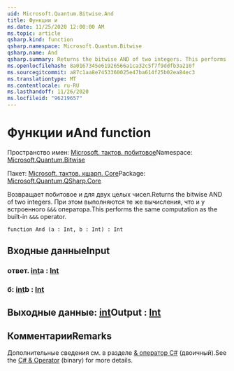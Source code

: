 ```yaml
---
uid: Microsoft.Quantum.Bitwise.And
title: Функции и
ms.date: 11/25/2020 12:00:00 AM
ms.topic: article
qsharp.kind: function
qsharp.namespace: Microsoft.Quantum.Bitwise
qsharp.name: And
qsharp.summary: Returns the bitwise AND of two integers. This performs the same computation as the built-in `&&&` operator.
ms.openlocfilehash: 8a0167345e61926566a1ca32c5f7f9ddfb3a210f
ms.sourcegitcommit: a87c1aa8e7453360025e47ba614f25b02ea84ec3
ms.translationtype: MT
ms.contentlocale: ru-RU
ms.lasthandoff: 11/26/2020
ms.locfileid: "96219657"
---
```

# <a name="and-function"></a><span data-ttu-id="efe6a-102">Функции и</span><span class="sxs-lookup"><span data-stu-id="efe6a-102">And function</span></span>

<span data-ttu-id="efe6a-103">Пространство имен: [Microsoft. тактов. побитовое](xref:Microsoft.Quantum.Bitwise)</span><span class="sxs-lookup"><span data-stu-id="efe6a-103">Namespace: [Microsoft.Quantum.Bitwise](xref:Microsoft.Quantum.Bitwise)</span></span>

<span data-ttu-id="efe6a-104">Пакет: [Microsoft. тактов. кшарп. Core](https://nuget.org/packages/Microsoft.Quantum.QSharp.Core)</span><span class="sxs-lookup"><span data-stu-id="efe6a-104">Package: [Microsoft.Quantum.QSharp.Core](https://nuget.org/packages/Microsoft.Quantum.QSharp.Core)</span></span>


<span data-ttu-id="efe6a-105">Возвращает побитовое и для двух целых чисел.</span><span class="sxs-lookup"><span data-stu-id="efe6a-105">Returns the bitwise AND of two integers.</span></span>
<span data-ttu-id="efe6a-106">При этом выполняются те же вычисления, что и у встроенного `&&&` оператора.</span><span class="sxs-lookup"><span data-stu-id="efe6a-106">This performs the same computation as the built-in `&&&` operator.</span></span>

```qsharp
function And (a : Int, b : Int) : Int
```


## <a name="input"></a><span data-ttu-id="efe6a-107">Входные данные</span><span class="sxs-lookup"><span data-stu-id="efe6a-107">Input</span></span>

### <a name="a--int"></a><span data-ttu-id="efe6a-108">ответ. [int](xref:microsoft.quantum.lang-ref.int)</span><span class="sxs-lookup"><span data-stu-id="efe6a-108">a : [Int](xref:microsoft.quantum.lang-ref.int)</span></span>




### <a name="b--int"></a><span data-ttu-id="efe6a-109">б: [int](xref:microsoft.quantum.lang-ref.int)</span><span class="sxs-lookup"><span data-stu-id="efe6a-109">b : [Int](xref:microsoft.quantum.lang-ref.int)</span></span>





## <a name="output--int"></a><span data-ttu-id="efe6a-110">Выходные данные: [int](xref:microsoft.quantum.lang-ref.int)</span><span class="sxs-lookup"><span data-stu-id="efe6a-110">Output : [Int](xref:microsoft.quantum.lang-ref.int)</span></span>



## <a name="remarks"></a><span data-ttu-id="efe6a-111">Комментарии</span><span class="sxs-lookup"><span data-stu-id="efe6a-111">Remarks</span></span>

<span data-ttu-id="efe6a-112">Дополнительные сведения см. в разделе [ &amp; оператор C#](https://docs.microsoft.com/dotnet/csharp/language-reference/operators/and-operator) (двоичный).</span><span class="sxs-lookup"><span data-stu-id="efe6a-112">See the [C# &amp; Operator](https://docs.microsoft.com/dotnet/csharp/language-reference/operators/and-operator) (binary) for more details.</span></span>